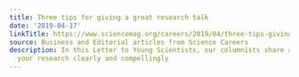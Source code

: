 ```yaml
---
title: Three tips for giving a great research talk
date: '2019-04-17'
linkTitle: https://www.sciencemag.org/careers/2019/04/three-tips-giving-great-research-talk
source: Business and Editorial articles from Science Careers
description: In this Letter to Young Scientists, our columnists share advice for communicating
  your research clearly and compellingly
---
```

